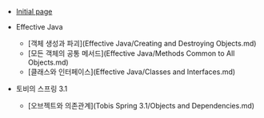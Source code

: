* [Initial page](README.md)

* Effective Java
    * [객체 생성과 파괴](Effective Java/Creating and Destroying Objects.md)
    * [모든 객체의 공통 메서드](Effective Java/Methods Common to All Objects.md)
    * [클래스와 인터페이스](Effective Java/Classes and Interfaces.md)
* 토비의 스프링 3.1
    * [오브젝트와 의존관계](Tobis Spring 3.1/Objects and Dependencies.md)



